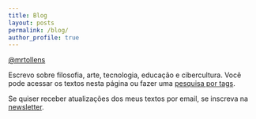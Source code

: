 ```yaml
---
title: Blog
layout: posts
permalink: /blog/
author_profile: true
---
```


<a href="https://twitter.com/mrtollens" class="btn btn--info"><i class="fab fa-twitter"></i> @mrtollens</a>

Escrevo sobre filosofia, arte, tecnologia, educação e cibercultura. Você pode acessar os textos nesta página ou fazer uma [pesquisa por tags](https://marcosramon.net/tags/).

Se quiser receber atualizações dos meus textos por email, se inscreva na <a href="https://marcosramon.substack.com">newsletter</a>.


